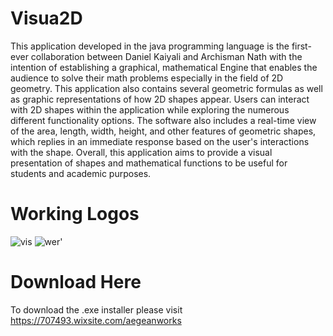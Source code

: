 # Visua2D

This application developed in the java programming language is the first-ever collaboration between Daniel Kaiyali and Archisman Nath with the intention of establishing a graphical, mathematical Engine that enables the audience to solve their math problems especially in the field of 2D geometry. This application also contains several geometric formulas as well as graphic representations of how 2D shapes appear. Users can interact with 2D shapes within the application while exploring the numerous different functionality options. The software also includes a real-time view of the area, length, width, height, and other features of geometric shapes, which replies in an immediate response based on the user's interactions with the shape. Overall, this application aims to provide a visual presentation of shapes and mathematical functions to be useful for students and academic purposes. 

# Working Logos
![vis](https://user-images.githubusercontent.com/61641517/155861776-2c93891f-0154-46e4-ac04-5aca1f2a9618.png)
![wer'](https://user-images.githubusercontent.com/61641517/155861817-782fb8fe-6607-47ab-a00e-24267d502f4a.png)

# Download Here
To download the .exe installer please visit https://707493.wixsite.com/aegeanworks


